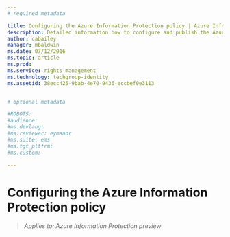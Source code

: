 ```yaml
---
# required metadata

title: Configuring the Azure Information Protection policy | Azure Information Protection
description: Detailed information how to configure and publish the Azure Information Protection policy.
author: cabailey
manager: mbaldwin
ms.date: 07/12/2016
ms.topic: article
ms.prod:
ms.service: rights-management
ms.technology: techgroup-identity
ms.assetid: 38ecc425-9bab-4e70-9436-eccbef0e3113


# optional metadata

#ROBOTS:
#audience:
#ms.devlang:
#ms.reviewer: eymanor
#ms.suite: ems
#ms.tgt_pltfrm:
#ms.custom:

---
```


# Configuring the Azure Information Protection policy 

>*Applies to: Azure Information Protection preview*

